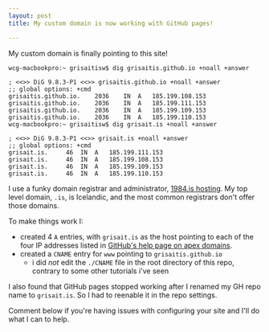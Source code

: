 ```yaml
---
layout: post
title: My custom domain is now working with GitHub pages!

---
```

My custom domain is finally pointing to this site!
```
wcg-macbookpro:~ grisaitisw$ dig grisaitis.github.io +noall +answer

; <<>> DiG 9.8.3-P1 <<>> grisaitis.github.io +noall +answer
;; global options: +cmd
grisaitis.github.io.	2036	IN	A	185.199.108.153
grisaitis.github.io.	2036	IN	A	185.199.111.153
grisaitis.github.io.	2036	IN	A	185.199.109.153
grisaitis.github.io.	2036	IN	A	185.199.110.153
wcg-macbookpro:~ grisaitisw$ dig grisait.is +noall +answer

; <<>> DiG 9.8.3-P1 <<>> grisait.is +noall +answer
;; global options: +cmd
grisait.is.		46	IN	A	185.199.111.153
grisait.is.		46	IN	A	185.199.108.153
grisait.is.		46	IN	A	185.199.109.153
grisait.is.		46	IN	A	185.199.110.153
```

I use a funky domain registrar and administrator, [1984.is hosting](https://1984.is). My top level domain, `.is`, is Icelandic, and the most common registrars don't offer those domains. 

To make things work I:
* created 4 `A` entries, with `grisait.is` as the host pointing to each of the four IP addresses listed in [GitHub's help page on apex domains](https://help.github.com/articles/setting-up-an-apex-domain).
* created a `CNAME` entry for `www` pointing to `grisaitis.github.io`
  * i did _not_ edit the `./CNAME` file in the root directory of this repo, contrary to some other tutorials i've seen

I also found that GitHub pages stopped working after I renamed my GH repo name to `grisait.is`. So I had to reenable it in the repo settings.

Comment below if you're having issues with configuring your site and I'll do what I can to help.